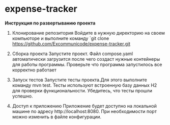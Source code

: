 # expense-tracker


**Инструкция по развертыванию проекта**

1. Клонирование репозитория
Войдите в нужную директорию на своем компьюторе и выполните команду 
`git clone https://github.com/Excommunicode/expense-tracker.git

2. Сборка проекта
Запустите проект. Файл compose.yaml автоматически загрузится после чего создаст нужные контейнеры для работы программы.
Проверьте что программа запустилось все корректно работает

3. Запуск тестов
Запустите тесты проекта.Для этого выполните команду mvn test. Тесты используют встроенную базу данных H2 для проверки 
функциональности. Убедитесь, что тесты прошли успешно.

4. Доступ к приложению
Приложение будет доступно на локальной машине по адресу http://localhost:8080. 
При необходимости порт можно изменить в файле конфигурации.